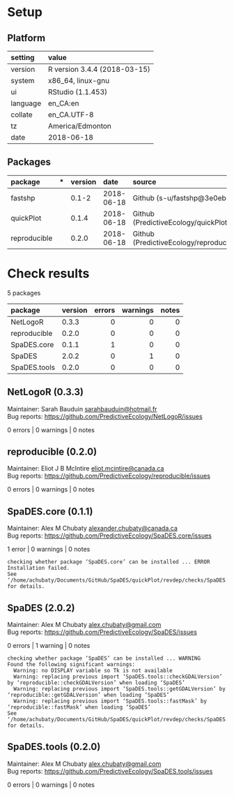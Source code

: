 # Setup

## Platform

|setting  |value                        |
|:--------|:----------------------------|
|version  |R version 3.4.4 (2018-03-15) |
|system   |x86_64, linux-gnu            |
|ui       |RStudio (1.1.453)            |
|language |en_CA:en                     |
|collate  |en_CA.UTF-8                  |
|tz       |America/Edmonton             |
|date     |2018-06-18                   |

## Packages

|package      |*  |version |date       |source                                          |
|:------------|:--|:-------|:----------|:-----------------------------------------------|
|fastshp      |   |0.1-2   |2018-06-18 |Github (s-u/fastshp@3e0eb83)                    |
|quickPlot    |   |0.1.4   |2018-06-18 |Github (PredictiveEcology/quickPlot@5e0f8cf)    |
|reproducible |   |0.2.0   |2018-06-18 |Github (PredictiveEcology/reproducible@e2bb94f) |

# Check results

5 packages

|package      |version | errors| warnings| notes|
|:------------|:-------|------:|--------:|-----:|
|NetLogoR     |0.3.3   |      0|        0|     0|
|reproducible |0.2.0   |      0|        0|     0|
|SpaDES.core  |0.1.1   |      1|        0|     0|
|SpaDES       |2.0.2   |      0|        1|     0|
|SpaDES.tools |0.2.0   |      0|        0|     0|

## NetLogoR (0.3.3)
Maintainer: Sarah Bauduin <sarahbauduin@hotmail.fr>  
Bug reports: https://github.com/PredictiveEcology/NetLogoR/issues

0 errors | 0 warnings | 0 notes

## reproducible (0.2.0)
Maintainer: Eliot J B McIntire <eliot.mcintire@canada.ca>  
Bug reports: https://github.com/PredictiveEcology/reproducible/issues

0 errors | 0 warnings | 0 notes

## SpaDES.core (0.1.1)
Maintainer: Alex M Chubaty <alexander.chubaty@canada.ca>  
Bug reports: https://github.com/PredictiveEcology/SpaDES.core/issues

1 error  | 0 warnings | 0 notes

```
checking whether package ‘SpaDES.core’ can be installed ... ERROR
Installation failed.
See ‘/home/achubaty/Documents/GitHub/SpaDES/quickPlot/revdep/checks/SpaDES.core.Rcheck/00install.out’ for details.
```

## SpaDES (2.0.2)
Maintainer: Alex M Chubaty <alex.chubaty@gmail.com>  
Bug reports: https://github.com/PredictiveEcology/SpaDES/issues

0 errors | 1 warning  | 0 notes

```
checking whether package ‘SpaDES’ can be installed ... WARNING
Found the following significant warnings:
  Warning: no DISPLAY variable so Tk is not available
  Warning: replacing previous import ‘SpaDES.tools::checkGDALVersion’ by ‘reproducible::checkGDALVersion’ when loading ‘SpaDES’
  Warning: replacing previous import ‘SpaDES.tools::getGDALVersion’ by ‘reproducible::getGDALVersion’ when loading ‘SpaDES’
  Warning: replacing previous import ‘SpaDES.tools::fastMask’ by ‘reproducible::fastMask’ when loading ‘SpaDES’
See ‘/home/achubaty/Documents/GitHub/SpaDES/quickPlot/revdep/checks/SpaDES.Rcheck/00install.out’ for details.
```

## SpaDES.tools (0.2.0)
Maintainer: Alex M Chubaty <alex.chubaty@gmail.com>  
Bug reports: https://github.com/PredictiveEcology/SpaDES.tools/issues

0 errors | 0 warnings | 0 notes


